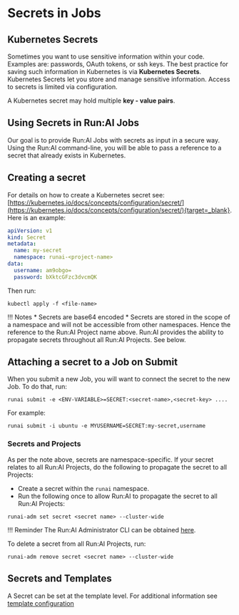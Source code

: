 # Secrets in Jobs

## Kubernetes Secrets

Sometimes you want to use sensitive information within your code. Examples are: passwords, OAuth tokens, or ssh keys. The best practice for saving such information in Kubernetes is via __Kubernetes Secrets__. Kubernetes Secrets let you store and manage sensitive information. Access to secrets is limited via configuration.

A Kubernetes secret may hold multiple __key - value pairs__.

## Using Secrets in Run:AI Jobs

Our goal is to provide Run:AI Jobs with secrets as input in a secure way. Using the Run:AI command-line, you will be able to pass a reference to a secret that already exists in Kubernetes. 

## Creating a secret

For details on how to create a Kubernetes secret see: [https://kubernetes.io/docs/concepts/configuration/secret/](https://kubernetes.io/docs/concepts/configuration/secret/){target=_blank}. Here is an example:

``` YAML
apiVersion: v1
kind: Secret
metadata:
  name: my-secret
  namespace: runai-<project-name>
data:
  username: am9obgo=
  password: bXktcGFzc3dvcmQK
```

Then run:
```
kubectl apply -f <file-name>
```

!!! Notes
    * Secrets are base64 encoded
    * Secrets are stored in the scope of a namespace and will not be accessible from other namespaces. Hence the reference to the Run:AI Project name above. Run:AI provides the ability to propagate secrets throughout all Run:AI Projects. See below.

## Attaching a secret to a Job on Submit

When you submit a new Job, you will want to connect the secret to the new Job. To do that, run:

```
runai submit -e <ENV-VARIABLE>=SECRET:<secret-name>,<secret-key> ....
```

For example:

```
runai submit -i ubuntu -e MYUSERNAME=SECRET:my-secret,username
```


### Secrets and Projects

As per the note above, secrets are namespace-specific. If your secret relates to all Run:AI Projects, do the following to propagate the secret to all Projects:

* Create a secret within the `runai` namespace.
* Run the following once to allow Run:AI to propagate the secret to all Run:AI Projects:

```
runai-adm set secret <secret name> --cluster-wide
```

!!! Reminder
    The Run:AI Administrator CLI can be obtained [here](../Cluster-Setup/cli-admin-install.md).

To delete a secret from all Run:AI Projects, run:

```
runai-adm remove secret <secret name> --cluster-wide
```

## Secrets and Templates

A Secret can be set at the template level. For additional information see [template configuration](template-config.md)